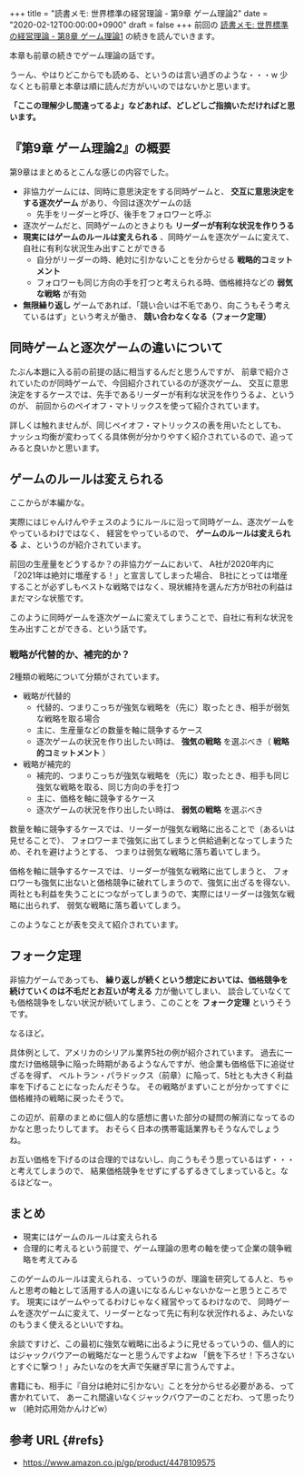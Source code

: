 +++
title = "読書メモ: 世界標準の経営理論 - 第9章 ゲーム理論2"
date = "2020-02-12T00:00:00+0900"
draft = false
+++
前回の [読書メモ: 世界標準の経営理論 - 第8章 ゲーム理論1](/biz/20200211/) の続きを読んでいきます。

本章も前章の続きでゲーム理論の話です。

うーん、やはりどこからでも読める、というのは言い過ぎのような・・・w
少なくとも前章と本章は順に読んだ方がいいのではないかと思います。

**「ここの理解少し間違ってるよ」などあれば、どしどしご指摘いただければと思います。**

## 『第9章 ゲーム理論2』の概要

第9章はまとめるとこんな感じの内容でした。

- 非協力ゲームには、同時に意思決定をする同時ゲームと、 **交互に意思決定をする逐次ゲーム** があり、今回は逐次ゲームの話
    - 先手をリーダーと呼び、後手をフォロワーと呼ぶ
- 逐次ゲームだと、同時ゲームのときよりも **リーダーが有利な状況を作りうる**
- **現実にはゲームのルールは変えられる** 、同時ゲームを逐次ゲームに変えて、自社に有利な状況生み出すことができる
    - 自分がリーダーの時、絶対に引かないことを分からせる **戦略的コミットメント**
    - フォロワーも同じ方向の手を打つと考えられる時、価格維持などの **弱気な戦略** が有効
- **無限繰り返し** ゲームであれば、「競い合いは不毛であり、向こうもそう考えているはず」という考えが働き、 **競い合わなくなる（フォーク定理）**



## 同時ゲームと逐次ゲームの違いについて

たぶん本題に入る前の前提の話に相当するんだと思うんですが、
前章で紹介されていたのが同時ゲームで、今回紹介されているのが逐次ゲーム、
交互に意思決定をするケースでは、先手であるリーダーが有利な状況を作りうるよ、というのが、
前回からのペイオフ・マトリックスを使って紹介されています。

詳しくは触れませんが、同じペイオフ・マトリックスの表を用いたとしても、
ナッシュ均衡が変わってくる具体例が分かりやすく紹介されているので、追ってみると良いかと思います。



## ゲームのルールは変えられる

ここからが本編かな。

実際にはじゃんけんやチェスのようにルールに沿って同時ゲーム、逐次ゲームをやっているわけではなく、
経営をやっているので、 **ゲームのルールは変えられる** よ、というのが紹介されています。

前回の生産量をどうするか？の非協力ゲームにおいて、
A社が2020年内に「2021年は絶対に増産する！」と宣言してしまった場合、
B社にとっては増産することが必ずしもベストな戦略ではなく、現状維持を選んだ方がB社の利益はまだマシな状態です。

このように同時ゲームを逐次ゲームに変えてしまうことで、自社に有利な状況を生み出すことができる、という話です。

### 戦略が代替的か、補完的か？

2種類の戦略について分類がされています。

- 戦略が代替的
    - 代替的、つまりこっちが強気な戦略を（先に）取ったとき、相手が弱気な戦略を取る場合
    - 主に、生産量などの数量を軸に競争するケース
    - 逐次ゲームの状況を作り出したい時は、 **強気の戦略** を選ぶべき（ **戦略的コミットメント** ）
- 戦略が補完的
    - 補完的、つまりこっちが強気な戦略を（先に）取ったとき、相手も同じ強気な戦略を取る、同じ方向の手を打つ
    - 主に、価格を軸に競争するケース
    - 逐次ゲームの状況を作り出したい時は、 **弱気の戦略** を選ぶべき

数量を軸に競争するケースでは、リーダーが強気な戦略に出ることで（あるいは見せることで）、
フォロワーまで強気に出てしまうと供給過剰となってしまうため、それを避けようとする、
つまりは弱気な戦略に落ち着いてしまう。

価格を軸に競争するケースでは、リーダーが強気な戦略に出てしまうと、
フォロワーも強気に出ないと価格競争に破れてしまうので、強気に出ざるを得ない、
両社とも利益を失うことにつながってしまうので、実際にはリーダーは強気な戦略に出られず、
弱気な戦略に落ち着いてしまう。

このようなことが表を交えて紹介されています。



## フォーク定理

非協力ゲームであっても、 **繰り返しが続くという想定においては、価格競争を続けていくのは不毛だとお互いが考える** 力が働いてしまい、
談合していなくても価格競争をしない状況が続いてしまう、このことを **フォーク定理** というそうです。

なるほど。

具体例として、アメリカのシリアル業界5社の例が紹介されています。
過去に一度だけ価格競争に陥った時期があるようなんですが、他企業も価格低下に追従せざるを得ず、
ベルトラン・パラドックス（前章）に陥って、5社とも大きく利益率を下げることになったんだそうな。
その戦略がまずいことが分かってすぐに価格維持の戦略に戻ったそうで。

この辺が、前章のまとめに個人的な感想に書いた部分の疑問の解消になってるのかなと思ったりしてます。
おそらく日本の携帯電話業界もそうなんでしょうね。

お互い価格を下げるのは合理的ではないし、向こうもそう思っているはず・・・と考えてしまうので、
結果価格競争をせずにずるずるきてしまっていると。なるほどなー。



## まとめ

- 現実にはゲームのルールは変えられる
- 合理的に考えるという前提で、ゲーム理論の思考の軸を使って企業の競争戦略を考えてみる

このゲームのルールは変えられる、っていうのが、理論を研究してる人と、ちゃんと思考の軸として活用する人の違いになるんじゃないかなーと思うところです。
現実にはゲームやってるわけじゃなく経営やってるわけなので、
同時ゲームを逐次ゲームに変えて、リーダーとなって先に有利な状況作れるよ、みたいなのもうまく使えるといいですね。

余談ですけど、この最初に強気な戦略に出るように見せるっていうの、個人的にはジャックバウアーの戦略だなーと思うんですよねw
「銃を下ろせ！下ろさないとすぐに撃つ！」みたいなのを大声で矢継ぎ早に言うんですよ。

書籍にも、相手に『自分は絶対に引かない』ことを分からせる必要がある、って書かれていて、
あーこれ間違いなくジャックバウアーのことだわ、って思ったりw （絶対応用効かんけどw）



## 参考 URL {#refs}

- https://www.amazon.co.jp/gp/product/4478109575